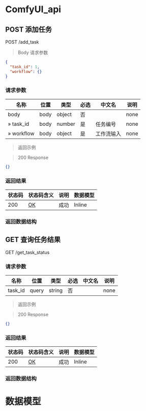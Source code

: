 # ComfyUI_api

## POST 添加任务

POST /add_task

> Body 请求参数

```json
{
  "task_id": 1,
  "workflow": {}
}
```

### 请求参数

|名称|位置|类型|必选|中文名|说明|
|---|---|---|---|---|---|
|body|body|object| 否 ||none|
|» task_id|body|number| 是 | 任务编号|none|
|» workflow|body|object| 是 | 工作流输入|none|

> 返回示例

> 200 Response

```json
{}
```

### 返回结果

|状态码|状态码含义|说明|数据模型|
|---|---|---|---|
|200|[OK](https://tools.ietf.org/html/rfc7231#section-6.3.1)|成功|Inline|

### 返回数据结构

## GET 查询任务结果

GET /get_task_status

### 请求参数

|名称|位置|类型|必选|中文名|说明|
|---|---|---|---|---|---|
|task_id|query|string| 否 ||none|

> 返回示例

> 200 Response

```json
{}
```

### 返回结果

|状态码|状态码含义|说明|数据模型|
|---|---|---|---|
|200|[OK](https://tools.ietf.org/html/rfc7231#section-6.3.1)|成功|Inline|

### 返回数据结构

# 数据模型

